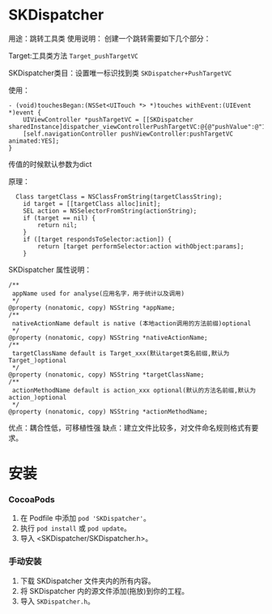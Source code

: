 # SKDispatcher


用途：跳转工具类
使用说明：
创建一个跳转需要如下几个部分：

Target:工具类方法
`Target_pushTargetVC`

SKDispatcher类目：设置唯一标识找到类
`SKDispatcher+PushTargetVC`

使用：

```
- (void)touchesBegan:(NSSet<UITouch *> *)touches withEvent:(UIEvent *)event {
    UIViewController *pushTargetVC = [[SKDispatcher sharedInstance]dispatcher_viewControllerPushTargetVC:@{@"pushValue":@"123456"}];
    [self.navigationController pushViewController:pushTargetVC animated:YES];
}
```

传值的时候默认参数为dict

原理：
```
  Class targetClass = NSClassFromString(targetClassString);
    id target = [[targetClass alloc]init];
    SEL action = NSSelectorFromString(actionString);
    if (target == nil) {
        return nil;
    }
    if ([target respondsToSelector:action]) {
        return [target performSelector:action withObject:params];
    }
```
SKDispatcher 属性说明：
```
/**
 appName used for analyse(应用名字，用于统计以及调用)
 */
@property (nonatomic, copy) NSString *appName;
/**
 nativeActionName default is native (本地action调用的方法前缀)optional
 */
@property (nonatomic, copy) NSString *nativeActionName;
/**
 targetClassName default is Target_xxx(默认target类名前缀,默认为Target_)optional
 */
@property (nonatomic, copy) NSString *targetClassName;
/**
 actionMethodName default is action_xxx optional(默认的方法名前缀,默认为action_)optional
 */
@property (nonatomic, copy) NSString *actionMethodName;
```
优点：耦合性低，可移植性强
缺点：建立文件比较多，对文件命名规则格式有要求。

安装
==============

### CocoaPods

1. 在 Podfile 中添加 `pod 'SKDispatcher'`。
2. 执行 `pod install` 或 `pod update`。
3. 导入 \<SKDispatcher/SKDispatcher.h\>。

### 手动安装

1. 下载 SKDispatcher 文件夹内的所有内容。
2. 将 SKDispatcher 内的源文件添加(拖放)到你的工程。
3. 导入 `SKDispatcher.h`。
